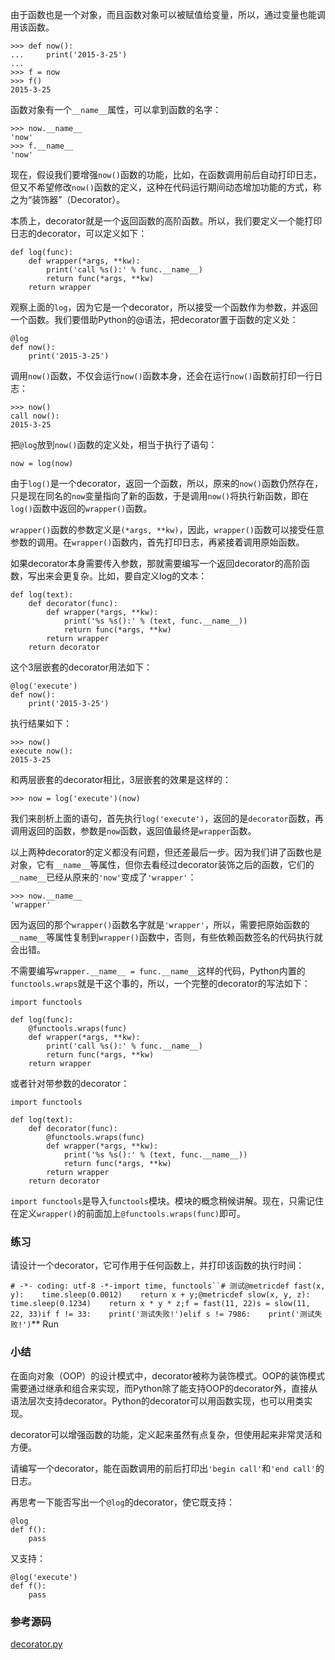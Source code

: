 由于函数也是一个对象，而且函数对象可以被赋值给变量，所以，通过变量也能调用该函数。

```
>>> def now():
...     print('2015-3-25')
...
>>> f = now
>>> f()
2015-3-25

```

函数对象有一个`__name__`属性，可以拿到函数的名字：

```
>>> now.__name__
'now'
>>> f.__name__
'now'

```

现在，假设我们要增强`now()`函数的功能，比如，在函数调用前后自动打印日志，但又不希望修改`now()`函数的定义，这种在代码运行期间动态增加功能的方式，称之为“装饰器”（Decorator）。

本质上，decorator就是一个返回函数的高阶函数。所以，我们要定义一个能打印日志的decorator，可以定义如下：

```
def log(func):
    def wrapper(*args, **kw):
        print('call %s():' % func.__name__)
        return func(*args, **kw)
    return wrapper

```

观察上面的`log`，因为它是一个decorator，所以接受一个函数作为参数，并返回一个函数。我们要借助Python的@语法，把decorator置于函数的定义处：

```
@log
def now():
    print('2015-3-25')

```

调用`now()`函数，不仅会运行`now()`函数本身，还会在运行`now()`函数前打印一行日志：

```
>>> now()
call now():
2015-3-25

```

把`@log`放到`now()`函数的定义处，相当于执行了语句：

```
now = log(now)

```

由于`log()`是一个decorator，返回一个函数，所以，原来的`now()`函数仍然存在，只是现在同名的`now`变量指向了新的函数，于是调用`now()`将执行新函数，即在`log()`函数中返回的`wrapper()`函数。

`wrapper()`函数的参数定义是`(*args, **kw)`，因此，`wrapper()`函数可以接受任意参数的调用。在`wrapper()`函数内，首先打印日志，再紧接着调用原始函数。

如果decorator本身需要传入参数，那就需要编写一个返回decorator的高阶函数，写出来会更复杂。比如，要自定义log的文本：

```
def log(text):
    def decorator(func):
        def wrapper(*args, **kw):
            print('%s %s():' % (text, func.__name__))
            return func(*args, **kw)
        return wrapper
    return decorator

```

这个3层嵌套的decorator用法如下：

```
@log('execute')
def now():
    print('2015-3-25')

```

执行结果如下：

```
>>> now()
execute now():
2015-3-25

```

和两层嵌套的decorator相比，3层嵌套的效果是这样的：

```
>>> now = log('execute')(now)

```

我们来剖析上面的语句，首先执行`log('execute')`，返回的是`decorator`函数，再调用返回的函数，参数是`now`函数，返回值最终是`wrapper`函数。

以上两种decorator的定义都没有问题，但还差最后一步。因为我们讲了函数也是对象，它有`__name__`等属性，但你去看经过decorator装饰之后的函数，它们的`__name__`已经从原来的`'now'`变成了`'wrapper'`：

```
>>> now.__name__
'wrapper'

```

因为返回的那个`wrapper()`函数名字就是`'wrapper'`，所以，需要把原始函数的`__name__`等属性复制到`wrapper()`函数中，否则，有些依赖函数签名的代码执行就会出错。

不需要编写`wrapper.__name__ = func.__name__`这样的代码，Python内置的`functools.wraps`就是干这个事的，所以，一个完整的decorator的写法如下：

```
import functools

def log(func):
    @functools.wraps(func)
    def wrapper(*args, **kw):
        print('call %s():' % func.__name__)
        return func(*args, **kw)
    return wrapper

```

或者针对带参数的decorator：

```
import functools

def log(text):
    def decorator(func):
        @functools.wraps(func)
        def wrapper(*args, **kw):
            print('%s %s():' % (text, func.__name__))
            return func(*args, **kw)
        return wrapper
    return decorator

```

`import functools`是导入`functools`模块。模块的概念稍候讲解。现在，只需记住在定义`wrapper()`的前面加上`@functools.wraps(func)`即可。

### 练习

请设计一个decorator，它可作用于任何函数上，并打印该函数的执行时间：

`# -*- coding: utf-8 -*-import time, functools``# 测试@metricdef fast(x, y):    time.sleep(0.0012)    return x + y;@metricdef slow(x, y, z):    time.sleep(0.1234)    return x * y * z;f = fast(11, 22)s = slow(11, 22, 33)if f != 33:    print('测试失败!')elif s != 7986:    print('测试失败!')`** Run

### 小结

在面向对象（OOP）的设计模式中，decorator被称为装饰模式。OOP的装饰模式需要通过继承和组合来实现，而Python除了能支持OOP的decorator外，直接从语法层次支持decorator。Python的decorator可以用函数实现，也可以用类实现。

decorator可以增强函数的功能，定义起来虽然有点复杂，但使用起来非常灵活和方便。

请编写一个decorator，能在函数调用的前后打印出`'begin call'`和`'end call'`的日志。

再思考一下能否写出一个`@log`的decorator，使它既支持：

```
@log
def f():
    pass

```

又支持：

```
@log('execute')
def f():
    pass

```

### 参考源码

[decorator.py](https://github.com/michaelliao/learn-python3/blob/master/samples/functional/decorator.py)